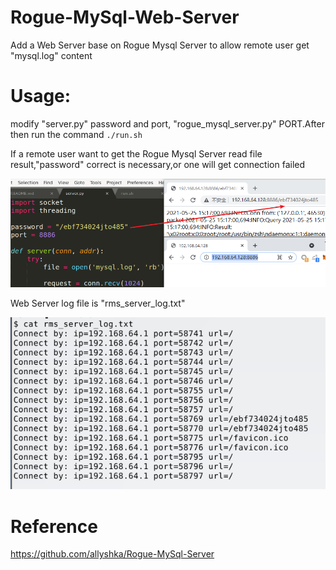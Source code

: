 # Rogue-MySql-Web-Server
Add a Web Server base on Rogue Mysql Server to allow remote user get "mysql.log" content

# Usage:
modify "server.py" password and port, "rogue_mysql_server.py" PORT.After then run the command `./run.sh`

If a remote user want to get the Rogue Mysql Server read file result,"password" correct is necessary,or one will get connection failed

<img src="https://github.com/xiaopan233/Rogue-MySql-Web-Server/blob/main/img/2-2.png" width=800>


Web Server log file is "rms_server_log.txt"

<img src="https://github.com/xiaopan233/Rogue-MySql-Web-Server/blob/main/img/2-3.png" width=800>


# Reference
https://github.com/allyshka/Rogue-MySql-Server
